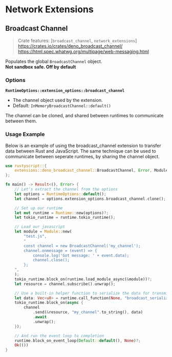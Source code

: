 # Network Extensions
## Broadcast Channel
> Crate features: [`broadcast_channel`, `network_extensions`]
> <https://crates.io/crates/deno_broadcast_channel/>  
> <https://html.spec.whatwg.org/multipage/web-messaging.html>

Populates the global `BroadcastChannel` object.  
**Not sandbox safe. Off by default**

### Options
**`RuntimeOptions::extension_options::broadcast_channel`**
- The channel object used by the extension.
- Default: `InMemoryBroadcastChannel::default()`

The channel can be cloned, and shared between runtimes to communicate between them.

### Usage Example
Below is an example of using the broadcast_channel extension to transfer data between Rust and JavaScript.
The same technique can be used to communicate between seperate runtimes, by sharing the channel object.

```rust
use rustyscript::{
    extensions::deno_broadcast_channel::BroadcastChannel, Error, Module, Runtime, RuntimeOptions,
};

fn main() -> Result<(), Error> {
    // Let's extract the channel from the options
    let options = RuntimeOptions::default();
    let channel = options.extension_options.broadcast_channel.clone();

    // Set up our runtime
    let mut runtime = Runtime::new(options)?;
    let tokio_runtime = runtime.tokio_runtime();

    // Load our javascript
    let module = Module::new(
        "test.js",
        "
        const channel = new BroadcastChannel('my_channel');
        channel.onmessage = (event) => {
            console.log('Got message: ' + event.data);
            channel.close();
        };
    ",
    );
    tokio_runtime.block_on(runtime.load_module_async(&module))?;
    let resource = channel.subscribe().unwrap();

    // Use a built-in helper function to serialize the data for transmission
    let data: Vec<u8> = runtime.call_function(None, "broadcast_serialize", &("foo"))?;
    tokio_runtime.block_on(async {
        channel
            .send(&resource, "my_channel".to_string(), data)
            .await
            .unwrap();
    });

    // And run the event loop to completion
    runtime.block_on_event_loop(Default::default(), None)?;
    Ok(())
}
```